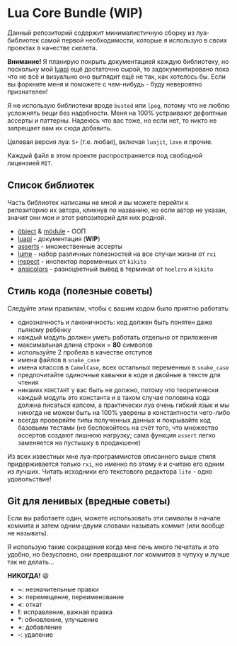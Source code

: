 # Lua Core Bundle (WIP)

Данный репозиторий содержит минималистичную сборку из луа-библиотек самой первой
необходимости, которые я использую в своих проектах в качестве скелета.

**Внимание!** Я планирую покрыть документацией каждую библиотеку, но поскольку
мой [luapi][] ещё достаточно сырой, то задокументировано пока что не
всё и визуально оно выглядит ещё не так, как хотелось бы. Если вы форкните
меня и поможете с чем-нибудь - буду невероятно признателен!

Я не использую библиотеки вроде `busted` или `lpeg`, потому что не люблю
усложнять вещи без надобности. Меня на 100% устраивают дефолтные ассерты
и паттерны. Надеюсь что вас тоже, но если нет, то никто не запрещает вам их
сюда добавить.

Целевая версия луа: `5+` (т.е. любая), включая `luajit`, `love` и прочие.

Каждый файл в этом проекте распространяется под свободной лицензией `MIT`.

## Список библиотек

Часть библиотек написаны не мной и вы можете перейти к репозиторию их автора,
кликнув по названию, но если автор не указан, значит они мои и этот репозиторий
для них родной.

+ [öbject][] & [mödule][] - ООП
+ [luapi][] - документация (**WIP**)
+ [asserts][] - множественные ассерты
+ [lume][] - набор различных полезностей на все случаи жизни от `rxi`
+ [inspect][] - инспектор переменных от `kikito`
+ [ansicolors][] - разноцветный вывод в терминал от `hoelzro` и `kikito`

[öbject]: doc/lib.object.md
[mödule]: doc/lib.module.md
[luapi]: lib/luapi/readme.md
[asserts]: doc/lib.asserts.md
[lume]: https://github.com/rxi/lume
[inspect]: https://github.com/kikito/inspect.lua
[ansicolors]: https://github.com/kikito/ansicolors.lua

## Стиль кода (полезные советы)

Следуйте этим правилам, чтобы с вашим кодом было приятно работать:

+ однозначность и лаконичность: код должен быть понятен даже пьяному ребёнку
+ каждый модуль должен уметь работать отдельно от приложения
+ максимальная длина строки = **80** символов
+ используйте 2 пробела в качестве отступов
+ имена файлов в `snake_case`
+ имена классов в `CamelCase`, всех остальных переменных в `snake_case`
+ предпочитайте одиночные кавычки в коде и двойные в тексте для чтения
+ никаких `КОНСТАНТ` у вас быть не должно, потому что теоретически каждый
  модуль это константа и в таком случае половина кода должна писаться капсом,
  а практически луа очень гибкий язык и мы никогда не можем быть на 100% уверены
  в константности чего-либо
+ всегда проверяйте типы полученных данных и покрывайте код базовыми тестами
  (не беспокойтесь на счёт того, что множество ассертов создают лишнюю нагрузку;
  сама функция `assert` легко заменяется на пустышку в продакшене)

Из всех известных мне луа-программистов описанного выше стиля придерживается
только `rxi`, но именно по этому я и считаю его одним из лучших. Читать
исходники его текстового редактора `lite` - одно удовольствие!

## Git для ленивых (вредные советы)

Если вы работаете один, можете использовать эти символы в начале коммита и затем
одним-двумя словами называть коммит (или вообще не называть).

Я использую такие сокращения когда мне лень много печатать и это удобно,
но безусловно, они превращают лог коммитов в чупуху и лучше так не делать...

**НИКОГДА!** 😆

+ **~**: незначительные правки
+ **>**: перемещение, переименование
+ **<**: откат
+ **!**: исправление, важная правка
+ **\***: обновление, улучшение
+ **+**: добавление
+ **-**: удаление
